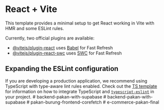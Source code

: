 # React + Vite

This template provides a minimal setup to get React working in Vite with HMR and some ESLint rules.

Currently, two official plugins are available:

- [@vitejs/plugin-react](https://github.com/vitejs/vite-plugin-react/blob/main/packages/plugin-react) uses [Babel](https://babeljs.io/) for Fast Refresh
- [@vitejs/plugin-react-swc](https://github.com/vitejs/vite-plugin-react/blob/main/packages/plugin-react-swc) uses [SWC](https://swc.rs/) for Fast Refresh

## Expanding the ESLint configuration

If you are developing a production application, we recommend using TypeScript with type-aware lint rules enabled. Check out the [TS template](https://github.com/vitejs/vite/tree/main/packages/create-vite/template-react-ts) for information on how to integrate TypeScript and [`typescript-eslint`](https://typescript-eslint.io) in your project.
#   b a c k e n d - p a k a n - w i t h - s u p a b a s e  
 #   b a c k e n d - p a k a n - w i t h - s u p a b a s e  
 #   p a k a n - b u r u n g - f r o n t e n d - c o r e f e t c h  
 #   e - c o m m e r c e - p a k a n - f i n a l  
 